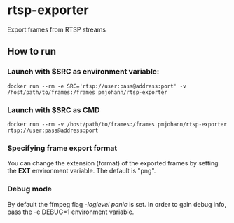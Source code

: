 # rtsp-exporter
Export frames from RTSP streams

## How to run

### Launch with $SRC as environment variable:

```
docker run --rm -e SRC='rtsp://user:pass@address:port' -v /host/path/to/frames:/frames pmjohann/rtsp-exporter
```

### Launch with $SRC as CMD

```
docker run --rm -v /host/path/to/frames:/frames pmjohann/rtsp-exporter rtsp://user:pass@address:port
```

### Specifying frame export format

You can change the extension (format) of the exported frames by setting the **EXT** environment variable.
The default is "png".

### Debug mode

By default the ffmpeg flag *-loglevel panic* is set. In order to gain debug info, pass the -e DEBUG=1 environment variable.
